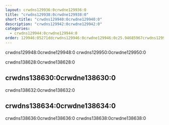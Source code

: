 ```yaml
---
layout: crwdns129936:0crwdne129936:0
title: "crwdns129938:0crwdne129938:0"
short-title: "crwdns129940:0crwdne129940:0"
description: "crwdns129942:0crwdne129942:0"
categories:
  - crwdns129944:0crwdne129944:0
order: 129946:05271ddcrwdns129946:0crwdne129946:0c25.94685967crwdns129946:0crwdne129946:0
---
```

crwdns129948:0crwdne129948:0 crwdns129950:0crwdne129950:0

crwdns138628:0crwdne138628:0

## crwdns138630:0crwdne138630:0

crwdns138632:0crwdne138632:0

## crwdns138634:0crwdne138634:0

crwdns138636:0crwdne138636:0 crwdns138638:0crwdne138638:0